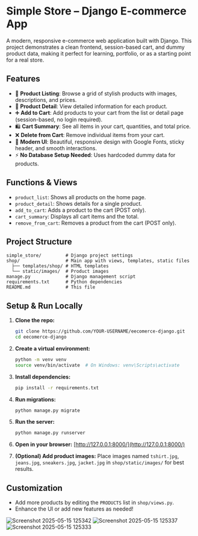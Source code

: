 # Simple Store – Django E-commerce App

A modern, responsive e-commerce web application built with Django. This project demonstrates a clean frontend, session-based cart, and dummy product data, making it perfect for learning, portfolio, or as a starting point for a real store.

## Features

- 🛒 **Product Listing**: Browse a grid of stylish products with images, descriptions, and prices.
- 📄 **Product Detail**: View detailed information for each product.
- ➕ **Add to Cart**: Add products to your cart from the list or detail page (session-based, no login required).
- 🛍️ **Cart Summary**: See all items in your cart, quantities, and total price.
- ❌ **Delete from Cart**: Remove individual items from your cart.
- 💎 **Modern UI**: Beautiful, responsive design with Google Fonts, sticky header, and smooth interactions.
- ⚡ **No Database Setup Needed**: Uses hardcoded dummy data for products.

## Functions & Views

- `product_list`: Shows all products on the home page.
- `product_detail`: Shows details for a single product.
- `add_to_cart`: Adds a product to the cart (POST only).
- `cart_summary`: Displays all cart items and the total.
- `remove_from_cart`: Removes a product from the cart (POST only).

## Project Structure

```
simple_store/         # Django project settings
shop/                 # Main app with views, templates, static files
  ├── templates/shop/ # HTML templates
  └── static/images/  # Product images
manage.py             # Django management script
requirements.txt      # Python dependencies
README.md             # This file
```

## Setup & Run Locally

1. **Clone the repo:**
   ```bash
   git clone https://github.com/YOUR-USERNAME/eecomerce-django.git
   cd eecomerce-django
   ```
2. **Create a virtual environment:**
   ```bash
   python -m venv venv
   source venv/bin/activate  # On Windows: venv\Scripts\activate
   ```
3. **Install dependencies:**
   ```bash
   pip install -r requirements.txt
   ```
4. **Run migrations:**
   ```bash
   python manage.py migrate
   ```
5. **Run the server:**
   ```bash
   python manage.py runserver
   ```
6. **Open in your browser:**
   [http://127.0.0.1:8000/](http://127.0.0.1:8000/)

7. **(Optional) Add product images:**
   Place images named `tshirt.jpg`, `jeans.jpg`, `sneakers.jpg`, `jacket.jpg` in `shop/static/images/` for best results.

## Customization
- Add more products by editing the `PRODUCTS` list in `shop/views.py`.
- Enhance the UI or add new features as needed!

![Screenshot 2025-05-15 125342](https://github.com/user-attachments/assets/f9b91c3f-d953-4524-a64f-339867c80dae)
![Screenshot 2025-05-15 125337](https://github.com/user-attachments/assets/c1a1d677-4554-43ea-b9e8-b188c6643b2c)
![Screenshot 2025-05-15 125333](https://github.com/user-attachments/assets/670b0e37-ac5e-4d83-9d22-101ddea9f540)


